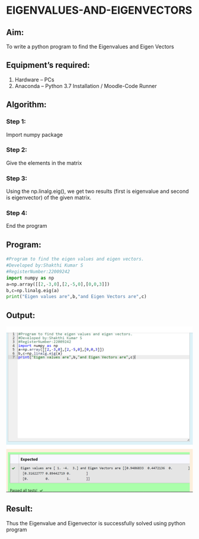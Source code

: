 # EIGENVALUES-AND-EIGENVECTORS
## Aim:
To write a python program to find the Eigenvalues and Eigen Vectors

## Equipment’s required:
1. 	Hardware – PCs
2. 	Anaconda – Python 3.7 Installation / Moodle-Code Runner

## Algorithm:

### Step 1:
Import numpy package 
### Step 2:
Give the elements in the matrix
### Step 3:
Using the np.linalg.eig(),  we get two results (first is eigenvalue and second is eigenvector) of the given matrix.
### Step 4:
End the program

## Program:
```python
#Program to find the eigen values and eigen vectors.
#Developed by:Shakthi Kumar S 
#RegisterNumber:22009242
import numpy as np
a=np.array([[2,-3,0],[2,-5,0],[0,0,3]])
b,c=np.linalg.eig(a)
print("Eigen values are",b,"and Eigen Vectors are",c)
```

## Output:
![](Maths%20Exp04%20Shakthi%20kumar%20S%20(22009242).png)

## Result:
Thus the Eigenvalue and Eigenvector is successfully solved using python program

